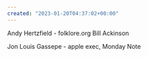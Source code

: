 ```yaml
---
created: "2023-01-20T04:37:02+00:00"
---
```

Andy Hertzfield - folklore.org
Bill Ackinson

Jon Louis Gassepe - apple exec, Monday Note

